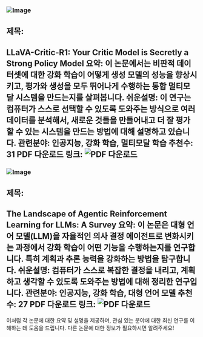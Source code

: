 ### ![Image](https://cdn-thumbnails.huggingface.co/social-thumbnails/papers/2509.00676.png)
## 제목: 
LLaVA-Critic-R1: Your Critic Model is Secretly a Strong Policy Model
**요약**: 이 논문에서는 비판적 데이터셋에 대한 강화 학습이 어떻게 생성 모델의 성능을 향상시키고, 평가와 생성을 모두 뛰어나게 수행하는 통합 멀티모달 시스템을 만드는지를 살펴봅니다.
**쉬운설명**: 이 연구는 컴퓨터가 스스로 선택할 수 있도록 도와주는 방식으로 여러 데이터를 분석해서, 새로운 것들을 만들어내고 더 잘 평가할 수 있는 시스템을 만드는 방법에 대해 설명하고 있습니다.
**관련분야**: 인공지능, 강화 학습, 멀티모달 학습
**추천수**: 31
**PDF 다운로드 링크**: ![PDF 다운로드](https://arxiv.org/pdf/2509.00676)
---

### ![Image](https://cdn-thumbnails.huggingface.co/social-thumbnails/papers/2509.02547.png)
## 제목: 
The Landscape of Agentic Reinforcement Learning for LLMs: A Survey
**요약**: 이 논문은 대형 언어 모델(LLM)을 자율적인 의사 결정 에이전트로 변화시키는 과정에서 강화 학습이 어떤 기능을 수행하는지를 연구합니다. 특히 계획과 추론 능력을 강화하는 방법을 탐구합니다.
**쉬운설명**: 컴퓨터가 스스로 복잡한 결정을 내리고, 계획하고 생각할 수 있도록 도와주는 방법에 대해 정리한 연구입니다.
**관련분야**: 인공지능, 강화 학습, 대형 언어 모델
**추천수**: 27
**PDF 다운로드 링크**: ![PDF 다운로드](https://arxiv.org/pdf/2509.02547)
---

이처럼 각 논문에 대한 요약 및 설명을 제공하며, 관심 있는 분야에 대한 최신 연구를 이해하는 데 도움을 드립니다. 다른 논문에 대한 정보가 필요하시면 알려주세요!